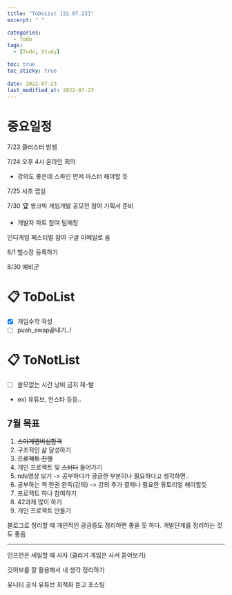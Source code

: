 ```yaml
---
title: "ToDoList [22.07.23]"
excerpt: " "

categories:
  - Todo
tags:
  - [Todo, Study]

toc: true
toc_sticky: true
 
date: 2022-07-23
last_modified_at: 2022-07-23
---
```


# 중요일정

7/23 클러스터 밤샘

7/24 오후 4시 온라인 회의
- 강의도 좋은데 스파인 먼저 마스터 해야할 듯

7/25 서초 랩실 

7/30 🏆 씽크빅 게임개발 공모전 참여 
기획서 준비
- 개발자 파트 참여 팀매칭

인디게임 페스티벌 참여 구글 이메일로 옴 

8/1 헬스장 등록하기

8/30 예비군

# 📋 ToDoList  

- [x] 게임수학 작성
- [ ] push_swap끝내기..!

# 📋 ToNotList  

- [ ] 쓸모없는 시간 낭비 금지 제-발
- ex) 유튜브, 인스타 등등..

## 7월 목표  

1. ~~스마게맵버십합격~~
2. 구조적인 삶 달성하기
3. ~~프로젝트 진행~~
4. 개인 프로젝트 및 ~~스터디~~ 들어가기
5. nds영상 보기 -> 공부하다가 궁금한 부분이나 필요하다고 생각하면..
6. 공부하는 책 한권 완독(강의) -> 강의 추가 결제나 필요한 튜토리얼 해야할듯
7. 프로젝트 하나 참여하기
8. 42과제 많이 하기
9. 개인 프로젝트 만들기

블로그로 정리할 때 개인적인 궁금증도 정리하면 좋을 듯 하다.
개발단계를 정리하는 것도 좋음

---

인프런은 세일할 때 사자
(클리거 게임은 사서 뜯어보기)

깃허브를 잘 활용해서 내 생각 정리하기

유니티 공식 유튜브 최적화 듣고 포스팅